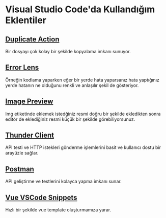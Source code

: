 # Visual Studio Code'da Kullandığım Eklentiler

## [Duplicate Action](https://marketplace.visualstudio.com/items?itemName=mrmlnc.vscode-duplicate)

Bir dosyayı çok kolay bir şekilde kopyalama imkanı sunuyor.

## [Error Lens](https://marketplace.visualstudio.com/items?itemName=usernamehw.errorlens)

Örneğin kodlama yaparken eğer bir yerde hata yaparsanız hata yaptığınız yerde hatanın ne olduğunu renkli ve anlaşılır şekil de gösteriyor.

## [Image Preview](https://marketplace.visualstudio.com/items?itemName=kisstkondoros.vscode-gutter-preview)

Img etiketinde eklemek istedğiniz resmi doğru bir şekilde ekledikten sonra editör de eklediğiniz resmi küçük bir şekilde görebiliyorsunuz.

## [Thunder Client](https://marketplace.visualstudio.com/items?itemName=rangav.vscode-thunder-client)

API testi ve HTTP istekleri gönderme işlemlerini basit ve kullanıcı dostu bir arayüzle sağlar.

## [Postman](https://marketplace.visualstudio.com/items?itemName=Postman.postman-for-vscode)

API geliştirme ve testlerini kolayca yapma imkanı sunar.

## [Vue VSCode Snippets](https://marketplace.visualstudio.com/items?itemName=sdras.vue-vscode-snippets)

Hızlı bir şekilde vue template oluşturmamıza yarar.
